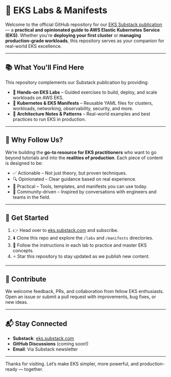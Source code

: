 # 🎯 EKS Labs & Manifests

Welcome to the official GitHub repository for our [EKS Substack publication](https://eks.substack.com) — a **practical and opinionated guide to AWS Elastic Kubernetes Service (EKS)**. Whether you're **deploying your first cluster** or **managing production-grade workloads**, this repository serves as your companion for real-world EKS excellence.

---

## 📚 What You'll Find Here

This repository complements our Substack publication by providing:

- 🧪 **Hands-on EKS Labs** – Guided exercises to build, deploy, and scale workloads on AWS EKS.
- 📜 **Kubernetes & EKS Manifests** – Reusable YAML files for clusters, workloads, networking, observability, security, and more.
- 🧠 **Architecture Notes & Patterns** – Real-world examples and best practices to run EKS in production.

---

## 🧭 Why Follow Us?

We’re building the **go-to resource for EKS practitioners** who want to go beyond tutorials and into the **realities of production**. Each piece of content is designed to be:

- ✅ Actionable – Not just theory, but proven techniques.
- 🔍 Opinionated – Clear guidance based on real experience.
- 🧰 Practical – Tools, templates, and manifests you can use today.
- 💬 Community-driven – Inspired by conversations with engineers and teams in the field.

---

## 🚀 Get Started

1. 👉 Head over to [eks.substack.com](https://eks.substack.com) and subscribe.
2. ⬇️ Clone this repo and explore the `/labs` and `/manifests` directories.
3. 🧵 Follow the instructions in each lab to practice and master EKS concepts.
4. ⭐️ Star this repository to stay updated as we publish new content.

---

## 🤝 Contribute

We welcome feedback, PRs, and collaboration from fellow EKS enthusiasts. Open an issue or submit a pull request with improvements, bug fixes, or new ideas.

---

## 📬 Stay Connected

- **Substack**: [eks.substack.com](https://eks.substack.com)
- **GitHub Discussions** (coming soon!)
- **Email**: Via Substack newsletter

---

Thanks for visiting. Let’s make EKS simpler, more powerful, and production-ready — together.
